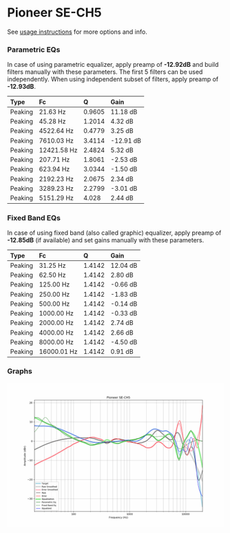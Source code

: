 # Pioneer SE-CH5
See [usage instructions](https://github.com/jaakkopasanen/AutoEq#usage) for more options and info.

### Parametric EQs
In case of using parametric equalizer, apply preamp of **-12.92dB** and build filters manually
with these parameters. The first 5 filters can be used independently.
When using independent subset of filters, apply preamp of **-12.93dB**.

| Type    | Fc          |      Q | Gain      |
|:--------|:------------|:-------|:----------|
| Peaking | 21.63 Hz    | 0.9605 | 11.18 dB  |
| Peaking | 45.28 Hz    | 1.2014 | 4.32 dB   |
| Peaking | 4522.64 Hz  | 0.4779 | 3.25 dB   |
| Peaking | 7610.03 Hz  | 3.4114 | -12.91 dB |
| Peaking | 12421.58 Hz | 2.4824 | 5.32 dB   |
| Peaking | 207.71 Hz   | 1.8061 | -2.53 dB  |
| Peaking | 623.94 Hz   | 3.0344 | -1.50 dB  |
| Peaking | 2192.23 Hz  | 2.0675 | 2.34 dB   |
| Peaking | 3289.23 Hz  | 2.2799 | -3.01 dB  |
| Peaking | 5151.29 Hz  | 4.028  | 2.44 dB   |

### Fixed Band EQs
In case of using fixed band (also called graphic) equalizer, apply preamp of **-12.85dB**
(if available) and set gains manually with these parameters.

| Type    | Fc          |      Q | Gain     |
|:--------|:------------|:-------|:---------|
| Peaking | 31.25 Hz    | 1.4142 | 12.04 dB |
| Peaking | 62.50 Hz    | 1.4142 | 2.80 dB  |
| Peaking | 125.00 Hz   | 1.4142 | -0.66 dB |
| Peaking | 250.00 Hz   | 1.4142 | -1.83 dB |
| Peaking | 500.00 Hz   | 1.4142 | -0.14 dB |
| Peaking | 1000.00 Hz  | 1.4142 | -0.33 dB |
| Peaking | 2000.00 Hz  | 1.4142 | 2.74 dB  |
| Peaking | 4000.00 Hz  | 1.4142 | 2.66 dB  |
| Peaking | 8000.00 Hz  | 1.4142 | -4.50 dB |
| Peaking | 16000.01 Hz | 1.4142 | 0.91 dB  |

### Graphs
![](./Pioneer%20SE-CH5.png)